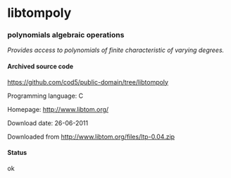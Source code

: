 # libtompoly #

### polynomials algebraic operations ###

*Provides access to polynomials of finite characteristic of varying degrees.*

#### Archived source code ####
https://github.com/cod5/public-domain/tree/libtompoly

Programming language: C

Homepage: http://www.libtom.org/

Download date: 26-06-2011

Downloaded from http://www.libtom.org/files/ltp-0.04.zip

#### Status ####
ok

